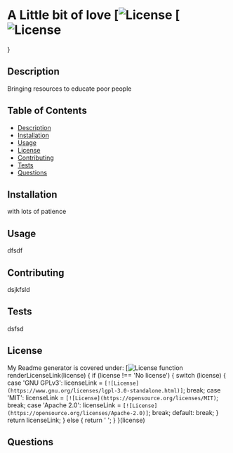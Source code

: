 # A Little bit of love [![License](https://img.shields.io/badge/License%20-MIT-orange) [![License](https://opensource.org/licenses/MIT)
}

## Description
Bringing resources to educate poor people

## Table of Contents
  - [Description](#Description)
  - [Installation](#Installation)
  - [Usage](#Usage)
  - [License](#License)
  - [Contributing](#Contributing)
  - [Tests](#Tests)
  - [Questions](#Questions)

## Installation
with lots of patience 

## Usage
dfsdf
  
## Contributing
dsjkfsld

## Tests
dsfsd

## License
My Readme generator is covered under: [![License](https://img.shields.io/badge/License%20-MIT-orange) function renderLicenseLink(license) {
  if (license !== 'No license') {
    switch (license) {
      case 'GNU GPLv3':
        licenseLink = `[![License](https://www.gnu.org/licenses/lgpl-3.0-standalone.html)]`;
        break;
      case 'MIT':
        licenseLink = `[![License](https://opensource.org/licenses/MIT)`;
        break;
      case 'Apache 2.0':
        licenseLink = `[![License](https://opensource.org/licenses/Apache-2.0)]`;
        break;
      default:
        break;
    }
    return licenseLink;
  } else {
    return ' ';
  }
}(license)

## Questions